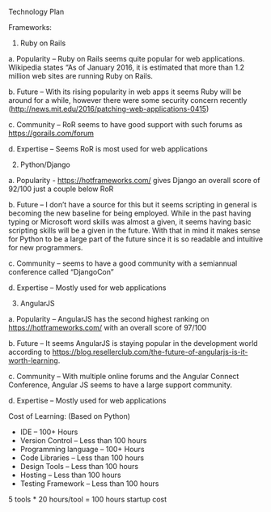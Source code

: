Technology Plan

Frameworks:

1.	Ruby on Rails

a.	Popularity – Ruby on Rails seems quite popular for web applications. Wikipedia states “As of January 2016, it is estimated that more than 1.2 million web sites are running Ruby on Rails.

b.	Future – With its rising popularity in web apps it seems Ruby will be around for a while, however there were some security concern recently (http://news.mit.edu/2016/patching-web-applications-0415)

c.	Community – RoR seems to have good support with such forums as https://gorails.com/forum

d.	Expertise – Seems RoR is most used for web applications

2.	Python/Django

a.	Popularity - https://hotframeworks.com/ gives Django an overall score of 92/100 just a couple below RoR

b.	Future – I don’t have a source for this but it seems scripting in general is becoming the new baseline for being employed. While in the past having typing or Microsoft word skills was almost a given, it seems having basic scripting skills will be a given in the future. With that in mind it makes sense for Python to be a large part of the future since it is so readable and intuitive for new programmers.

c.	Community – seems to have a good community with a semiannual conference called “DjangoCon”

d.	Expertise – Mostly used for web applications

3.	AngularJS

a.	Popularity – AngularJS has the second highest ranking on https://hotframeworks.com/ with an overall score of 97/100

b.	Future – It seems AngularJS is staying popular in the development world according to https://blog.resellerclub.com/the-future-of-angularjs-is-it-worth-learning.

c.	Community – With multiple online forums and the Angular Connect Conference, Angular JS seems to have a large support community.

d.	Expertise – Mostly used for web applications





Cost of Learning:
(Based on Python)
*	IDE – 100+ Hours
*	Version Control – Less than 100 hours
*	Programming language – 100+ Hours
*	Code Libraries – Less than 100 hours
*	Design Tools – Less than 100 hours
*	Hosting – Less than 100 hours
*	Testing Framework – Less than 100 hours

5 tools * 20 hours/tool = 100 hours startup cost

